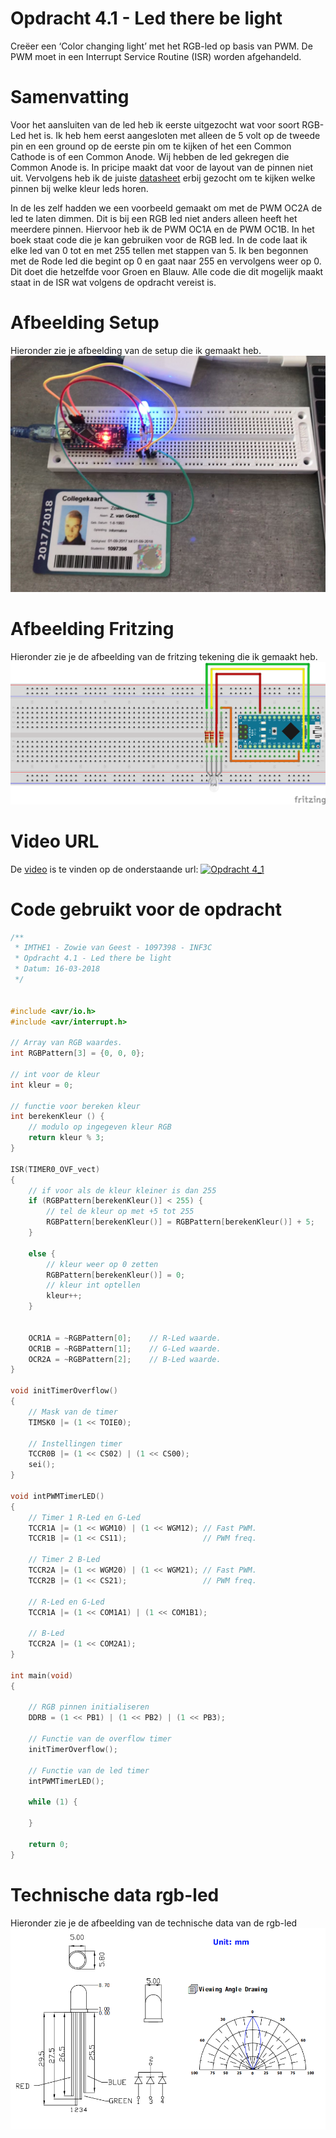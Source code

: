 # Opdracht 4.1 - Led there be light

Creëer een ‘Color changing light’ met het RGB-led op basis van PWM. De PWM moet in een Interrupt Service Routine (ISR) worden afgehandeld.

# Samenvatting

Voor het aansluiten van de led heb ik eerste uitgezocht wat voor soort RGB- Led het is. Ik heb hem eerst aangesloten met alleen de 5 volt op de tweede pin en een ground op de eerste pin om te kijken of het een Common Cathode is of een Common Anode. Wij hebben de led gekregen die Common Anode is. In pricipe maakt dat voor de layout van de pinnen niet uit. 
Vervolgens heb ik de juiste [datasheet] erbij gezocht om te kijken welke pinnen bij welke kleur leds horen. 

In de les zelf hadden we een voorbeeld gemaakt om met de PWM OC2A de led te laten dimmen. Dit is bij een RGB led niet anders alleen heeft het meerdere pinnen. Hiervoor heb ik de PWM OC1A en de PWM OC1B. In het boek staat code die je kan gebruiken voor de RGB led.
In de code laat ik elke led van 0 tot en met 255 tellen met stappen van 5. Ik ben begonnen met de Rode led die begint op 0 en gaat naar 255 en vervolgens weer op 0. Dit doet die hetzelfde voor Groen en Blauw. Alle code die dit mogelijk maakt staat in de ISR wat volgens de opdracht vereist is. 

# Afbeelding Setup

Hieronder zie je afbeelding van de setup die ik gemaakt heb.
[![Opdracht 4.1 - Setup](https://github.com/zowie93/IMTHE1/blob/master/opdrachten/opdracht_4_1/assets/img/opdracht4_1_setup.jpg?raw=true)](https://github.com/zowie93/IMTHE1/blob/master/opdrachten/opdracht_4_1/assets/img/opdracht4_1_setup.jpg?raw=true)

# Afbeelding Fritzing

Hieronder zie je de afbeelding van de fritzing tekening die ik gemaakt heb.
[![Opdracht 4.1 - Fritzing](https://github.com/zowie93/IMTHE1/blob/master/opdrachten/opdracht_4_1/assets/img/opdracht4_1_fritzing_bb.png?raw=true)](https://github.com/zowie93/IMTHE1/blob/master/opdrachten/opdracht_4_1/assets/img/opdracht4_1_fritzing_bb.png?raw=true)

# Video URL

De [video][video] is te vinden op de onderstaande url:
[![Opdracht 4_1](https://img.youtube.com/vi/l-dhi2N9c1I/maxresdefault.jpg)](https://youtu.be/l-dhi2N9c1I)

# Code gebruikt voor de opdracht

```c
/**
 * IMTHE1 - Zowie van Geest - 1097398 - INF3C
 * Opdracht 4.1 - Led there be light
 * Datum: 16-03-2018
 */


#include <avr/io.h>
#include <avr/interrupt.h>

// Array van RGB waardes.
int RGBPattern[3] = {0, 0, 0};

// int voor de kleur
int kleur = 0;

// functie voor bereken kleur
int berekenKleur () {
    // modulo op ingegeven kleur RGB
    return kleur % 3;
}

ISR(TIMER0_OVF_vect)
{
    // if voor als de kleur kleiner is dan 255
    if (RGBPattern[berekenKleur()] < 255) {
        // tel de kleur op met +5 tot 255
        RGBPattern[berekenKleur()] = RGBPattern[berekenKleur()] + 5;
    }

    else {
        // kleur weer op 0 zetten
        RGBPattern[berekenKleur()] = 0;
        // kleur int optellen 
        kleur++;
    }


    OCR1A = ~RGBPattern[0];    // R-Led waarde.
    OCR1B = ~RGBPattern[1];    // G-Led waarde.
    OCR2A = ~RGBPattern[2];    // B-Led waarde.
}

void initTimerOverflow()
{
    // Mask van de timer
    TIMSK0 |= (1 << TOIE0);

    // Instellingen timer
    TCCR0B |= (1 << CS02) | (1 << CS00);
    sei();
}

void intPWMTimerLED()
{
    // Timer 1 R-Led en G-Led
    TCCR1A |= (1 << WGM10) | (1 << WGM12); // Fast PWM.
    TCCR1B |= (1 << CS11);                 // PWM freq.

    // Timer 2 B-Led
    TCCR2A |= (1 << WGM20) | (1 << WGM21); // Fast PWM.
    TCCR2B |= (1 << CS21);                 // PWM freq.

    // R-Led en G-Led
    TCCR1A |= (1 << COM1A1) | (1 << COM1B1);

    // B-Led
    TCCR2A |= (1 << COM2A1);
}

int main(void)
{

    // RGB pinnen initialiseren
    DDRB = (1 << PB1) | (1 << PB2) | (1 << PB3);

    // Functie van de overflow timer
    initTimerOverflow();

    // Functie van de led timer
    intPWMTimerLED();

    while (1) {
        
    }

    return 0;
}
```

# Technische data rgb-led

Hieronder zie je de afbeelding van de technische data van de rgb-led
[![technische data rgb-led](https://github.com/zowie93/IMTHE1/blob/master/opdrachten/opdracht_4_1/assets/img/rgb-datasheet.png?raw=true)](https://github.com/zowie93/IMTHE1/blob/master/opdrachten/opdracht_4_1/assets/img/rgb-datasheet.png?raw=true)

[video]: https://youtu.be/l-dhi2N9c1I
[datasheet]: https://www.sparkfun.com/datasheets/Components/YSL-R596CR3G4B5C-C10.pdf